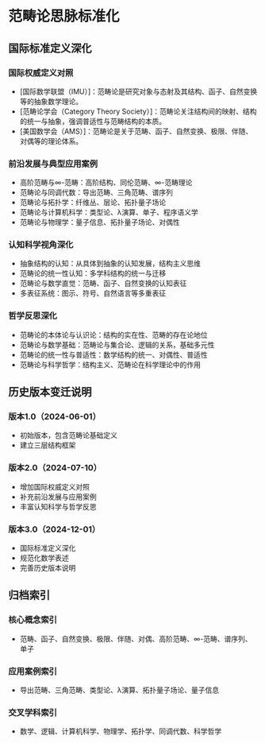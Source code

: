 # 范畴论思脉标准化

## 国际标准定义深化

### 国际权威定义对照

- [国际数学联盟（IMU）]：范畴论是研究对象与态射及其结构、函子、自然变换等的抽象数学理论。
- [范畴论学会（Category Theory Society）]：范畴论关注结构间的映射、结构的统一与抽象，强调普适性与范畴结构的本质。
- [美国数学会（AMS）]：范畴论是关于范畴、函子、自然变换、极限、伴随、对偶等的理论体系。

### 前沿发展与典型应用案例

- 高阶范畴与∞-范畴：高阶结构、同伦范畴、∞-范畴理论
- 范畴论与同调代数：导出范畴、三角范畴、谱序列
- 范畴论与拓扑学：纤维丛、层论、拓扑量子场论
- 范畴论与计算机科学：类型论、λ演算、单子、程序语义学
- 范畴论与物理学：量子信息、拓扑量子场论、对偶性

### 认知科学视角深化

- 抽象结构的认知：从具体到抽象的认知发展，结构主义思维
- 范畴论的统一性认知：多学科结构的统一与迁移
- 范畴论与数学直觉：范畴、函子、自然变换的认知表征
- 多表征系统：图示、符号、自然语言等多重表征

### 哲学反思深化

- 范畴论的本体论与认识论：结构的实在性、范畴的存在论地位
- 范畴论与数学基础：范畴论与集合论、逻辑的关系，基础多元性
- 范畴论的统一性与普适性：数学结构的统一、对偶性、普适性
- 范畴论与科学哲学：结构主义、范畴论在科学理论中的作用

## 历史版本变迁说明

### 版本1.0（2024-06-01）

- 初始版本，包含范畴论基础定义
- 建立三层结构框架

### 版本2.0（2024-07-10）

- 增加国际权威定义对照
- 补充前沿发展与应用案例
- 丰富认知科学与哲学反思

### 版本3.0（2024-12-01）

- 国际标准定义深化
- 规范化数学表述
- 完善历史版本说明

## 归档索引

### 核心概念索引

- 范畴、函子、自然变换、极限、伴随、对偶、高阶范畴、∞-范畴、谱序列、单子

### 应用案例索引

- 导出范畴、三角范畴、类型论、λ演算、拓扑量子场论、量子信息

### 交叉学科索引

- 数学、逻辑、计算机科学、物理学、拓扑学、同调代数、科学哲学
